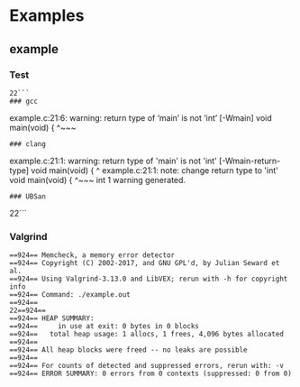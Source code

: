 # Examples
## example
### Test
```
22```
### gcc
```
example.c:21:6: warning: return type of ‘main’ is not ‘int’ [-Wmain]
 void main(void) {
      ^~~~
```
### clang
```
example.c:21:1: warning: return type of 'main' is not 'int' [-Wmain-return-type]
void main(void) {
^
example.c:21:1: note: change return type to 'int'
void main(void) {
^~~~
int
1 warning generated.
```
### UBSan
```
22```
### Valgrind
```
==924== Memcheck, a memory error detector
==924== Copyright (C) 2002-2017, and GNU GPL'd, by Julian Seward et al.
==924== Using Valgrind-3.13.0 and LibVEX; rerun with -h for copyright info
==924== Command: ./example.out
==924== 
22==924== 
==924== HEAP SUMMARY:
==924==     in use at exit: 0 bytes in 0 blocks
==924==   total heap usage: 1 allocs, 1 frees, 4,096 bytes allocated
==924== 
==924== All heap blocks were freed -- no leaks are possible
==924== 
==924== For counts of detected and suppressed errors, rerun with: -v
==924== ERROR SUMMARY: 0 errors from 0 contexts (suppressed: 0 from 0)
```
